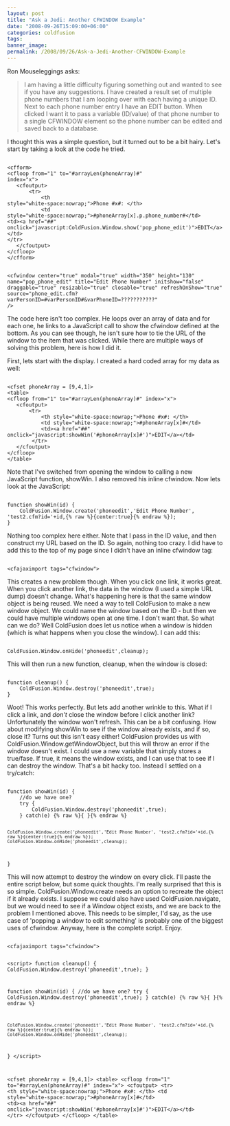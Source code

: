 ```yaml
---
layout: post
title: "Ask a Jedi: Another CFWINDOW Example"
date: "2008-09-26T15:09:00+06:00"
categories: coldfusion 
tags: 
banner_image: 
permalink: /2008/09/26/Ask-a-Jedi-Another-CFWINDOW-Example
---
```


Ron Mouseleggings asks:

<blockquote>
<p>
I am having a little difficulty figuring something out and wanted to see if you have any suggestions.  I have created a result set of multiple phone numbers that I am looping over with each having a unique ID.  Next to each phone number entry I have an EDIT button.  When clicked I want it to pass a variable (ID/value) of that phone number to a single CFWINDOW element so the phone number can be edited and saved back to a database.
</p>
</blockquote>

I thought this was a simple question, but it turned out to be a bit hairy. Let's start by taking a look at the code he tried.
<!--more-->
<code>
&lt;cfform&gt;
&lt;cfloop from="1" to="#arrayLen(phoneArray)#"
index="x"&gt;
   &lt;cfoutput&gt;
       &lt;tr&gt;
           &lt;th
style="white-space:nowrap;"&gt;Phone #x#: &lt;/th&gt;
           &lt;td
style="white-space:nowrap;"&gt;#phoneArray[x].p.phone_number#&lt;/td&gt;
&lt;td&gt;&lt;a href="##"
onclick="javascript:ColdFusion.Window.show('pop_phone_edit')"&gt;EDIT&lt;/a&gt;&lt;/td&gt;
&lt;/tr&gt;
   &lt;/cfoutput&gt;
&lt;/cfloop&gt;
&lt;/cfform&gt;

&lt;cfwindow center="true"
modal="true" width="350" height="130"
   name="pop_phone_edit" title="Edit
Phone Number"
   initshow="false" draggable="true" resizable="true"
closable="true" refreshOnShow="true"
source="phone_edit.cfm?varPersonID=#varPersonID#&varPhoneID=???????????" /&gt;
</code>

The code here isn't too complex. He loops over an array of data and for each one, he links to a JavaScript call to show the cfwindow defined at the bottom. As you can see though, he isn't sure how to tie the URL of the window to the item that was clicked. While there are multiple ways of solving this problem, here is how I did it.

First, lets start with the display. I created a hard coded array for my data as well:

<code>
&lt;cfset phoneArray = [9,4,1]&gt;
&lt;table&gt;
&lt;cfloop from="1" to="#arrayLen(phoneArray)#" index="x"&gt;
   &lt;cfoutput&gt;
       &lt;tr&gt;
           &lt;th style="white-space:nowrap;"&gt;Phone #x#: &lt;/th&gt;
           &lt;td style="white-space:nowrap;"&gt;#phoneArray[x]#&lt;/td&gt;
		   &lt;td&gt;&lt;a href="##" onclick="javascript:showWin('#phoneArray[x]#')"&gt;EDIT&lt;/a&gt;&lt;/td&gt;
		&lt;/tr&gt;
   &lt;/cfoutput&gt;
&lt;/cfloop&gt;
&lt;/table&gt;
</code>

Note that I've switched from opening the window to calling a new JavaScript function, showWin. I also removed his inline cfwindow. Now lets look at the JavaScript:

<code>
function showWin(id) {
	ColdFusion.Window.create('phoneedit','Edit Phone Number', 'test2.cfm?id='+id,{% raw %}{center:true}{% endraw %});
}
</code>

Nothing too complex here either. Note that I pass in the ID value, and then construct my URL based on the ID. So again, nothing too crazy. I did have to add this to the top of my page since I didn't have an inline cfwindow tag:

<code>
&lt;cfajaximport tags="cfwindow"&gt;
</code>

This creates a new problem though. When you click one link, it works great. When you click another link, the data in the window (I used a simple URL dump) doesn't change. What's happening here is that the same window object is being reused. We need a way to tell ColdFusion to make a new window object. We could name the window based on the ID - but then we could have multiple windows open at one time. I don't want that. So what can we do? Well ColdFusion does let us notice when a window is hidden (which is what happens when you close the window). I can add this:

<code>
ColdFusion.Window.onHide('phoneedit',cleanup);
</code>

This will then run a new function, cleanup, when the window is closed:

<code>
function cleanup() {
	ColdFusion.Window.destroy('phoneedit',true);
}
</code>

Woot! This works perfectly. But lets add another wrinkle to this. What if I click a link, and <i>don't</i> close the window before I click another link? Unfortunately the window won't refresh. This can be a bit confusing. How about modifying showWin to see if the window already exists, and if so, close it? Turns out this isn't easy either! ColdFusion provides us with ColdFusion.Window.getWindowObject, but this will throw an error if the window doesn't exist. I could use a new variable that simply stores a true/fase. If true, it means the window exists, and I can use that to see if I can destroy the window. That's a bit hacky too. Instead I settled on a try/catch:

<code>
function showWin(id) {
	//do we have one?
	try {
		ColdFusion.Window.destroy('phoneedit',true);
	} catch(e) {% raw %}{ }{% endraw %}
	
	ColdFusion.Window.create('phoneedit','Edit Phone Number', 'test2.cfm?id='+id,{% raw %}{center:true}{% endraw %});
	ColdFusion.Window.onHide('phoneedit',cleanup);
}
</code>

This will now attempt to destroy the window on every click. I'll paste the entire script below, but some quick thoughts. I'm really surprised that this is so simple. ColdFusion.Window.create needs an option to recreate the object if it already exists. I suppose we could also have used ColdFusion.navigate, but we would need to see if a Window object exists, and we are back to the problem I mentioned above. This needs to be simpler, I'd say, as the use case of 'popping a window to edit something' is probably one of the biggest uses of cfwindow. Anyway, here is the complete script. Enjoy.

<code>
&lt;cfajaximport tags="cfwindow"&gt;
	
&lt;script&gt;
function cleanup() {
	ColdFusion.Window.destroy('phoneedit',true);
}

function showWin(id) {
	//do we have one?
	try {
		ColdFusion.Window.destroy('phoneedit',true);
	} catch(e) {% raw %}{ }{% endraw %}
	
	ColdFusion.Window.create('phoneedit','Edit Phone Number', 'test2.cfm?id='+id,{% raw %}{center:true}{% endraw %});
	ColdFusion.Window.onHide('phoneedit',cleanup);
}
&lt;/script&gt;

&lt;cfset phoneArray = [9,4,1]&gt;
&lt;table&gt;
&lt;cfloop from="1" to="#arrayLen(phoneArray)#" index="x"&gt;
   &lt;cfoutput&gt;
       &lt;tr&gt;
           &lt;th style="white-space:nowrap;"&gt;Phone #x#: &lt;/th&gt;
           &lt;td style="white-space:nowrap;"&gt;#phoneArray[x]#&lt;/td&gt;
		   &lt;td&gt;&lt;a href="##" onclick="javascript:showWin('#phoneArray[x]#')"&gt;EDIT&lt;/a&gt;&lt;/td&gt;
		&lt;/tr&gt;
   &lt;/cfoutput&gt;
&lt;/cfloop&gt;
&lt;/table&gt;
</code>